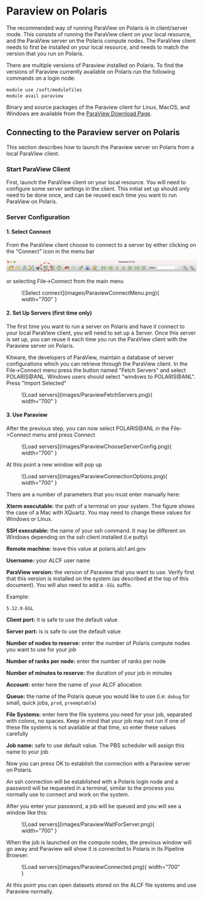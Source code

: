 # Paraview on Polaris

The recommended way of running ParaView on Polaris is in client/server mode. This consists of running the ParaView client on your local resource, and the ParaView server on the Polaris compute nodes. The ParaView client needs to first be installed on your local resource, and needs to match the version that you run on Polaris.

There are multiple versions of Paraview installed on Polaris. To find the versions of Paraview currently available on Polaris run the following commands on a login node: 
```
module use /soft/modulefiles
module avail paraview
```

Binary and source packages of the Paraview client for Linux, MacOS, and Windows are available from the [ParaView Download Page](https://www.paraview.org/download/). 

## Connecting to the Paraview server on Polaris
This section describes how to launch the Paraview server on Polaris from a local ParaView client.

### Start ParaView Client
First, launch the ParaView client on your local resource. You will need to configure some server settings in the client. This initial set up should only need to be done once, and can be reused each time you want to run ParaView on Polaris.

### Server Configuration

#### 1. Select Connect
From the ParaView client choose to connect to a server by either clicking on the "Connect" icon in the menu bar
 
![Connect icon](images/connect-icon.png) 

or selecting File->Connect from the main menu

<figure markdown>
  ![Select connect](images/ParaviewConnectMenu.png){ width="700" }
</figure>

#### 2. Set Up Servers (first time only)
The first time you want to run a server on Polaris and have it connect to your local ParaView client, you will need to set up a Server. Once this server is set up, you can reuse it each time you run the ParaView client with the Paraview server on Polaris.

Kitware, the developers of ParaView, maintain a database of server configurations which you can retrieve through the ParaView client. In the File->Connect menu press the button named "Fetch Servers" and select POLARIS@ANL. Windows users should select "windows to POLARIS@ANL". Press "Import Selected"

<figure markdown>
  ![Load servers](images/ParaviewFetchServers.png){ width="700" }
</figure>

#### 3. Use Paraview

After the previous step, you can now select POLARIS@ANL in the File->Connect menu and press Connect

<figure markdown>
  ![Load servers](images/ParaviewChooseServerConfig.png){ width="700" }
</figure>

At this point a new window will pop up

<figure markdown>
  ![Load servers](images/ParaviewConnectionOptions.png){ width="700" }
</figure>

There are a number of parameters that you must enter manually here:

**Xterm executable:** the path of a terminal on your system. The figure shows the case of a Mac with XQuartz. You may need to change these values for Windows or Linux.

**SSH executable:** the name of your ssh command. It may be different on Windows depending on the ssh client installed (i.e putty)

**Remote machine:** leave this value at polaris.alcf.anl.gov

**Username:** your ALCF user name

**ParaView version:** the version of Paraview that you want to use. Verify first that this version is installed on the system (as described at the top of this document). You will also need to add a `-EGL` suffix.

Example:
```
5.12.0-EGL
```

**Client port:** it is safe to use the default value

**Server port:** is is safe to use the default value

**Number of nodes to reserve:** enter the number of Polaris compute nodes you want to use for your job

**Number of ranks per node:** enter the number of ranks per node

**Number of minutes to reserve:** the duration of your job in minutes

**Account:** enter here the name of your ALCF allocation

**Queue:** the name of the Polaris queue you would like to use (i.e: `debug` for small, quick jobs, `prod`, `preemptable`)

**File Systems:** enter here the file systems you need for your job, separated with colons, no spaces. Keep in mind that your job may not run if one of these file systems is not available at that time, so enter these values carefully

**Job name:** safe to use default value. The PBS scheduler will assign this name to your job

Now you can press OK to establish the connection with a Paraview server on Polaris.

An ssh connection will be established with a Polaris login node and a password will be requested in a terminal, similar to the process you normally use to connect and work on the system.

After you enter your password, a job will be queued and you will see a window like this:

<figure markdown>
  ![Load servers](images/ParaviewWaitForServer.png){ width="700" }
</figure>

When the job is launched on the compute nodes, the previous window will go away and Paraview will show it is connected to Polaris in its Pipeline Browser:

<figure markdown>
  ![Load servers](images/ParaviewConnected.png){ width="700" }
</figure>

At this point you can open datasets stored on the ALCF file systems and use Paraview normally.

